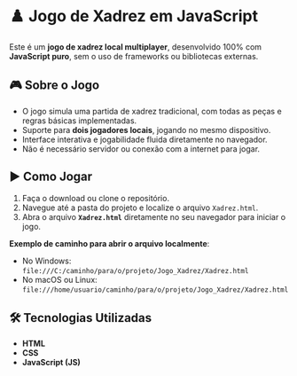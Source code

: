 # ♟️ Jogo de Xadrez em JavaScript

Este é um **jogo de xadrez local multiplayer**, desenvolvido 100% com **JavaScript puro**, sem o uso de frameworks ou bibliotecas externas.

## 🎮 Sobre o Jogo

- O jogo simula uma partida de xadrez tradicional, com todas as peças e regras básicas implementadas.  
- Suporte para **dois jogadores locais**, jogando no mesmo dispositivo.  
- Interface interativa e jogabilidade fluida diretamente no navegador.  
- Não é necessário servidor ou conexão com a internet para jogar.

## ▶️ Como Jogar

1. Faça o download ou clone o repositório.
2. Navegue até a pasta do projeto e localize o arquivo `Xadrez.html`.
3. Abra o arquivo **`Xadrez.html`** diretamente no seu navegador para iniciar o jogo.

**Exemplo de caminho para abrir o arquivo localmente**:
- No Windows: `file:///C:/caminho/para/o/projeto/Jogo_Xadrez/Xadrez.html`
- No macOS ou Linux: `file:///home/usuario/caminho/para/o/projeto/Jogo_Xadrez/Xadrez.html`

## 🛠️ Tecnologias Utilizadas

- **HTML**
- **CSS**
- **JavaScript (JS)**
